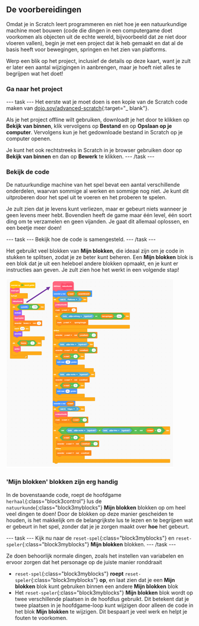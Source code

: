 ## De voorbereidingen

Omdat je in Scratch leert programmeren en niet hoe je een natuurkundige machine moet bouwen (code die dingen in een computergame doet voorkomen als objecten uit de echte wereld, bijvoorbeeld dat ze niet door vloeren vallen), begin je met een project dat ik heb gemaakt en dat al de basis heeft voor bewegingen, springen en het zien van platforms.

Werp een blik op het project, inclusief de details op deze kaart, want je zult er later een aantal wijzigingen in aanbrengen, maar je hoeft niet alles te begrijpen wat het doet!

### Ga naar het project

--- task --- 
Het eerste wat je moet doen is een kopie van de Scratch code maken van [dojo.soy/advanced-scratch](http://dojo.soy/advanced-scratch){:target="_ blank"}.

Als je het project offline wilt gebruiken, downloadt je het door te klikken op **Bekijk van binnen**, klik vervolgens op **Bestand** en op **Opslaan op je computer**. Vervolgens kun je het gedownloade bestand in Scratch op je computer openen.

Je kunt het ook rechtstreeks in Scratch in je browser gebruiken door op **Bekijk van binnen** en dan op **Bewerk** te klikken. 
--- /task ---

### Bekijk de code

De natuurkundige machine van het spel bevat een aantal verschillende onderdelen, waarvan sommige al werken en sommige nog niet. Je kunt dit uitproberen door het spel uit te voeren en het proberen te spelen.

Je zult zien dat je levens kunt verliezen, maar er gebeurt niets wanneer je geen levens meer hebt. Bovendien heeft de game maar één level, één soort ding om te verzamelen en geen vijanden. Je gaat dit allemaal oplossen, en een beetje meer doen!

--- task --- 
Bekijk hoe de code is samengesteld. 
--- /task ---

Het gebruikt veel blokken van **Mijn blokken**, die ideaal zijn om je code in stukken te splitsen, zodat je ze beter kunt beheren. Een **Mijn blokken** blok is een blok dat je uit een heleboel andere blokken opmaakt, en je kunt er instructies aan geven. Je zult zien hoe het werkt in een volgende stap!

![](images/setup2and3.png)

### 'Mijn blokken' blokken zijn erg handig

In de bovenstaande code, roept de hoofdgame `herhaal`{:class="block3control"} lus de `natuurkunde`{:class="block3myblocks"} **Mijn blokken** blokken op om heel veel dingen te doen! Door de blokken op deze manier gescheiden te houden, is het makkelijk om de belangrijkste lus te lezen en te begrijpen wat er gebeurt in het spel, zonder dat je je zorgen maakt over **hoe** het gebeurt.

--- task --- 
Kijk nu naar de `reset-spel`{:class="block3myblocks"} en `reset-speler`{:class="block3myblocks"} **Mijn blokken** blokken. 
--- /task ---

Ze doen behoorlijk normale dingen, zoals het instellen van variabelen en ervoor zorgen dat het personage op de juiste manier ronddraait
 + `reset-spel`{:class="block3myblocks"} **roept** `reset-speler`{:class="block3myblocks"} **op**, en laat zien dat je een **Mijn blokken** blok kunt gebruiken binnen een andere **Mijn blokken** blok
 + Het `reset-speler`{:class="block3myblocks"} **Mijn blokken** blok wordt op twee verschillende plaatsen in de hoofdlus gebruikt. Dit betekent dat je twee plaatsen in je hoofdgame-loop kunt wijzigen door alleen de code in het blok **Mijn blokken** te wijzigen. Dit bespaart je veel werk en helpt je fouten te voorkomen.